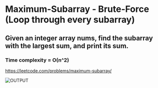 # Maximum-Subarray - Brute-Force (Loop through every subarray)
## Given an integer array nums, find the subarray with the largest sum, and print its sum.
### Time complexity = O(n^2)
https://leetcode.com/problems/maximum-subarray/

![OUTPUT](https://user-images.githubusercontent.com/75247327/219865094-d65fb638-5ccd-42f5-9371-be659c488039.png)
